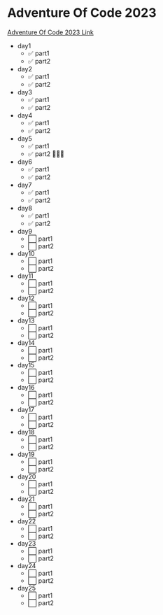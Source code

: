 # Adventure Of Code 2023

[Adventure Of Code 2023 Link](https://adventofcode.com/2023)

- day1
  - ✅ part1
  - ✅ part2
- day2
  - ✅ part1
  - ✅ part2
- day3
  - ✅ part1
  - ✅ part2
- day4
  - ✅ part1
  - ✅ part2
- day5
  - ✅ part1
  - ✅ part2 🫠🫠🫠
- day6
  - ✅ part1
  - ✅ part2
- day7
  - ✅ part1
  - ✅ part2
- day8
  - ✅ part1
  - ✅ part2
- day9
  - ⬜️ part1
  - ⬜️ part2
- day10
  - ⬜️ part1
  - ⬜️ part2
- day11
  - ⬜️ part1
  - ⬜️ part2
- day12
  - ⬜️ part1
  - ⬜️ part2
- day13
  - ⬜️ part1
  - ⬜️ part2
- day14
  - ⬜️ part1
  - ⬜️ part2
- day15
  - ⬜️ part1
  - ⬜️ part2
- day16
  - ⬜️ part1
  - ⬜️ part2
- day17
  - ⬜️ part1
  - ⬜️ part2
- day18
  - ⬜️ part1
  - ⬜️ part2
- day19
  - ⬜️ part1
  - ⬜️ part2
- day20
  - ⬜️ part1
  - ⬜️ part2
- day21
  - ⬜️ part1
  - ⬜️ part2
- day22
  - ⬜️ part1
  - ⬜️ part2
- day23
  - ⬜️ part1
  - ⬜️ part2
- day24
  - ⬜️ part1
  - ⬜️ part2
- day25
  - ⬜️ part1
  - ⬜️ part2
